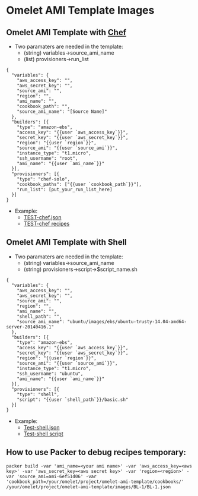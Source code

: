 Omelet AMI Template Images 
=================== 

## Omelet AMI Template with [Chef](http://www.getchef.com/chef/)
- Two paramaters are needed in the template: 
    - (string) variables->source_ami_name
    - (list) provisioners->run_list

```
{
  "variables": {
    "aws_access_key": "",
    "aws_secret_key": "",
    "source_ami": "",
    "region": "",
    "ami_name": "",
    "cookbook_path": "",
    "source_ami_name": "[Source Name]"
  },
  "builders": [{
    "type": "amazon-ebs",
    "access_key": "{{user `aws_access_key`}}",
    "secret_key": "{{user `aws_secret_key`}}",
    "region": "{{user `region`}}",
    "source_ami": "{{user `source_ami`}}",
    "instance_type": "t1.micro",
    "ssh_username": "root",
    "ami_name": "{{user `ami_name`}}"
  }],
  "provisioners": [{
    "type": "chef-solo",
    "cookbook_paths": ["{{user `cookbook_path`}}"],
    "run_list": [put_your_run_list_here]
  }]
}
```

- Example: 
    - [TEST-chef.json](https://github.com/TrendMicroDCS/omelet-ami-template/blob/master/images/BL-1/TEST-chef/TEST-chef.json) 
    - [TEST-chef recipes](https://github.com/TrendMicroDCS/omelet-ami-template/tree/master/cookbooks/TEST-chef) 

## Omelet AMI Template with Shell
- Two paramaters are needed in the template: 
    - (string) variables->source_ami_name
    - (string) provisioners->script->$script_name.sh

```
{
  "variables": {
    "aws_access_key": "",
    "aws_secret_key": "",
    "source_ami": "",
    "region": "",
    "ami_name": "",
    "shell_path": "",
    "source_ami_name": "ubuntu/images/ebs/ubuntu-trusty-14.04-amd64-server-20140416.1"
  },
  "builders": [{
    "type": "amazon-ebs",
    "access_key": "{{user `aws_access_key`}}",
    "secret_key": "{{user `aws_secret_key`}}",
    "region": "{{user `region`}}",
    "source_ami": "{{user `source_ami`}}",
    "instance_type": "t1.micro",
    "ssh_username": "ubuntu",
    "ami_name": "{{user `ami_name`}}"
  }],
  "provisioners": [{
    "type": "shell",
    "script": "{{user `shell_path`}}/basic.sh"
  }]
}
```

- Example:
    - [Test-shell.json](https://github.com/TrendMicroDCS/omelet-ami-template/blob/master/images/BL-1/TEST-shell/TEST-shell.json) 
    - [Test-shell script](https://github.com/TrendMicroDCS/omelet-ami-template/blob/master/shell/TEST-shell/basic.sh) 


## How to use Packer to debug recipes temporary: 
```
packer build -var 'ami_name=<your ami name>' -var 'aws_access_key=<aws key>' -var 'aws_secret_key=<aws secret key>' -var 'region=<region>' -var 'source_ami=ami-6ef51d06' -var 'cookbook_path=/your/omelet/project/omelet-ami-template/cookbooks/' /your/omelet/project/omelet-ami-template/images/BL-1/BL-1.json
```
